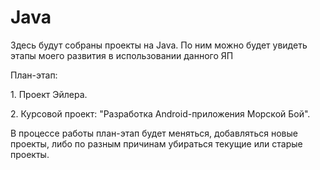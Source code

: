 # Java
<p>Здесь будут собраны проекты на Java. По ним можно будет увидеть этапы моего развития в использовании данного ЯП</p>
<p>План-этап:</p>
<p>1. Проект Эйлера.</p>
<p>2. Курсовой проект: "Разработка Android-приложения Морской Бой".</p>

<p>В процессе работы план-этап будет меняться, добавляться новые проекты, либо по разным причинам убираться текущие или старые проекты.</p>

